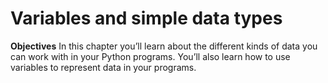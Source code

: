 # Variables and simple data types

**Objectives**
In this chapter you’ll learn about the different kinds of data you can work with in your Python programs. You’ll also learn how to use variables to represent data in your programs.

